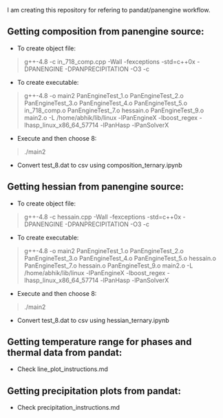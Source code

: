 I am creating this repository for refering to pandat/panengine workflow.

## Getting composition from panengine source:

* To create object file:

> g++-4.8 -c in_718_comp.cpp -Wall -fexceptions -std=c++0x -DPANENGINE -DPANPRECIPITATION -O3 -c

* To create executable:

> g++-4.8 -o main2 PanEngineTest_1.o PanEngineTest_2.o PanEngineTest_3.o PanEngineTest_4.o PanEngineTest_5.o in_718_comp.o PanEngineTest_7.o hessain.o PanEngineTest_9.o main2.o -L /home/abhik/lib/linux -lPanEngineX -lboost_regex -lhasp_linux_x86_64_57714 -lPanHasp -lPanSolverX

* Execute and then choose 8:

> ./main2

* Convert test_8.dat to csv using composition_ternary.ipynb

## Getting hessian from panengine source:

* To create object file:

> g++-4.8 -c hessain.cpp -Wall -fexceptions -std=c++0x -DPANENGINE -DPANPRECIPITATION -O3 -c

* To create executable:

> g++-4.8 -o main2 PanEngineTest_1.o PanEngineTest_2.o PanEngineTest_3.o PanEngineTest_4.o PanEngineTest_5.o hessain.o PanEngineTest_7.o hessain.o PanEngineTest_9.o main2.o -L /home/abhik/lib/linux -lPanEngineX -lboost_regex -lhasp_linux_x86_64_57714 -lPanHasp -lPanSolverX

* Execute and then choose 8:

> ./main2

* Convert test_8.dat to csv using hessian_ternary.ipynb

## Getting temperature range for phases and thermal data from pandat:

* Check line_plot_instructions.md

## Getting precipitation plots from pandat:

* Check precipitation_instructions.md
